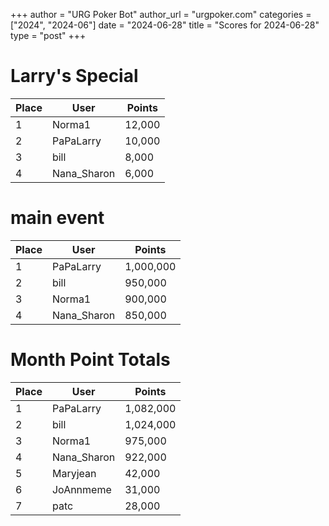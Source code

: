 +++
author = "URG Poker Bot"
author_url = "urgpoker.com"
categories = ["2024", "2024-06"]
date = "2024-06-28"
title = "Scores for 2024-06-28"
type = "post"
+++
# Larry's Special

| Place | User | Points |
|-------|------|--------|
| 1 | Norma1 | 12,000 |
| 2 | PaPaLarry | 10,000 |
| 3 | bill | 8,000 |
| 4 | Nana_Sharon | 6,000 |

# main event

| Place | User | Points |
|-------|------|--------|
| 1 | PaPaLarry | 1,000,000 |
| 2 | bill | 950,000 |
| 3 | Norma1 | 900,000 |
| 4 | Nana_Sharon | 850,000 |

# Month Point Totals

| Place | User | Points |
|-------|------|--------|
| 1 | PaPaLarry | 1,082,000 |
| 2 | bill | 1,024,000 |
| 3 | Norma1 | 975,000 |
| 4 | Nana_Sharon | 922,000 |
| 5 | Maryjean | 42,000 |
| 6 | JoAnnmeme | 31,000 |
| 7 | patc | 28,000 |

